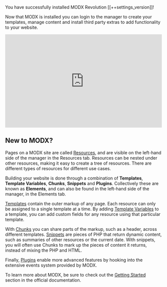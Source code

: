 You have successfully installed MODX Revolution \[\[++settings\_version\]\]!

Now that MODX is installed you can login to the manager to create your templates, manage content and install third party extras to add functionality to your website.

<iframe frameborder="0" height="300" src="http://jsfiddle.net/joshnh/srNVQ/embedded/" width="100%"></iframe>

New to MODX?
------------

Pages on a MODX site are called [Resources](https://rtfm.modx.com/revolution/2.x/making-sites-with-modx/structuring-your-site/resources), and are visible on the left-hand side of the manager in the Resources tab. Resources can be nested under other resources, making it easy to create a tree of resources. There are different types of resources for different use cases.

Building your website is done through a combination of **Templates**, **Template Variables**, **Chunks**, **Snippets** and **Plugins**. Collectively these are known as **Elements**, and can also be found in the left-hand side of the manager, in the Elements tab.

[Templates](https://rtfm.modx.com/revolution/2.x/making-sites-with-modx/structuring-your-site/templates) contain the outer markup of any page. Each resource can only be assigned to a single template at a time. By adding [Template Variables](https://rtfm.modx.com/revolution/2.x/making-sites-with-modx/customizing-content/template-variables) to a template, you can add custom fields for any resource using that particular template.

With [Chunks](https://rtfm.modx.com/revolution/2.x/making-sites-with-modx/structuring-your-site/chunks) you can share parts of the markup, such as a header, across different templates. [Snippets](https://rtfm.modx.com/revolution/2.x/making-sites-with-modx/structuring-your-site/using-snippets) are pieces of PHP that return dynamic content, such as summaries of other resources or the current date. With snippets, you will often use Chunks to mark up the pieces of content it returns, instead of mixing the PHP and HTML.

Finally, [Plugins](https://rtfm.modx.com/revolution/2.x/developing-in-modx/basic-development/plugins) enable more advanced features by hooking into the extensive events system provided by MODX.

To learn more about MODX, be sure to check out the [Getting Started](https://rtfm.modx.com/revolution/2.x/getting-started) section in the official documentation.
